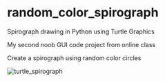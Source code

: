 # random_color_spirograph
Spirograph drawing in Python using Turtle Graphics

My second noob GUI code project from online class

Create a spirograph using random color circles

![turtle_spirograph](https://user-images.githubusercontent.com/5569871/155795733-e5b64663-80da-47a3-8da6-46d451176f15.PNG)
